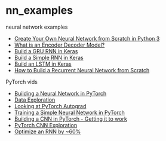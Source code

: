 # nn_examples
neural network examples

- [Create Your Own Neural Network from Scratch in Python 3](https://pythonalgos.com/2021/12/06/create-a-neural-network-from-scratch-in-python-3/)
- [What is an Encoder Decoder Model?](https://pythonalgos.com/what-is-an-encoder-decoder-model/)
- [Build a GRU RNN in Keras](https://pythonalgos.com/build-a-gru-rnn-in-keras/)
- [Build a Simple RNN in Keras](https://pythonalgos.com/build-a-simple-recurrent-neural-network-with-keras/)
- [Build an LSTM in Keras](https://pythonalgos.com/long-short-term-memory-lstm-in-keras/)
- [How to Build a Recurrent Neural Network from Scratch](https://pythonalgos.com/build-a-recurrent-neural-network-from-scratch-in-python-3/)

PyTorch vids

- [Building a Neural Network in PyTorch](https://youtu.be/_mftiU6BZuk)
- [Data Exploration](https://youtu.be/pygBmnGaXCA)
- [Looking at PyTorch Autograd](https://youtu.be/k7FyE2C_5PI)
- [Training a Simple Neural Network in PyTorch](https://youtu.be/vpy8rOeK-E4)
- [Building a CNN in PyTorch - Getting it to work](https://youtu.be/RXDds6I7ak4)
- [PyTorch CNN Exploration](https://www.youtube.com/watch?v=bZKZt-bRaAc)
- [Optimize an RNN by ~60%](https://youtu.be/6QjPmgcsLLs)
